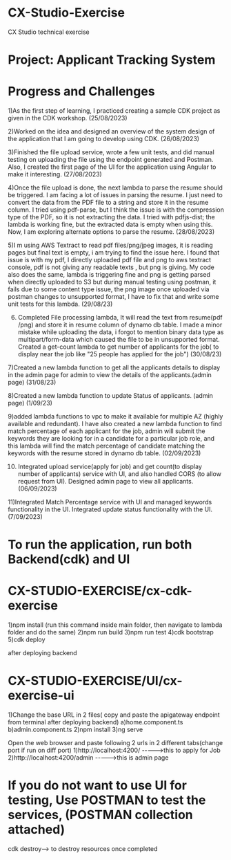 # CX-Studio-Exercise
CX Studio technical exercise

# Project: Applicant Tracking System

# Progress and Challenges 

1)As the first step of learning, I practiced creating a sample CDK project as given in the CDK workshop.  (25/08/2023)

2)Worked on the idea and designed an overview of the system design of the application that I am going to develop using CDK. (26/08/2023)

3)Finished the file upload service, wrote a few unit tests, and did manual testing on uploading the file using the endpoint generated and Postman. Also, I created the first page of the UI for the application using Angular to make it interesting. (27/08/2023)

4)Once the file upload is done, the next lambda to parse the resume should be triggered. I am facing a lot of issues in parsing the resume. I just need to convert the data from the PDF file to a string and store it in the resume column. I tried using pdf-parse, but I think the issue is with the compression type of the PDF, so it is not extracting the data. I tried with pdfjs-dist; the lambda is working fine, but the extracted data is empty when using this. Now, I am exploring alternate options to parse the resume. (28/08/2023)

5)I m using AWS Textract to read pdf files/png/jpeg images, it is reading pages but final text is empty, i am trying to find the issue here. I found that issue is with my pdf, I directly uploaded pdf file and png to aws textract console, pdf is not giving any readable texts , but png is giving. My code also does the same, lambda is triggering fine and png is getting parsed when directly uploaded to S3 but during manual testing using postman, it fails due to some content type issue, the png image once uploaded via postman changes to unsupported format, I have to fix that and write some unit tests for this lambda. (29/08/23)

6) Completed File processing lambda, It will read the text from resume(pdf /png) and store it in resume column of dynamo db table. I made a minor mistake while uploading the data, i forgot to mention binary data type as multipart/form-data which caused the file to be in unsupported format. Created a get-count lambda to get number of applicants for the job( to display near the job like "25 people has applied for the job") (30/08/23)

7)Created a new lambda function to get all the applicants details to display in the admin page for admin to view the details of the applicants.(admin page) (31/08/23)

8)Created a new lambda function to update Status of applicants. (admin page) (1/09/23)

9)added lambda functions to vpc to make it available for multiple AZ (highly available and redundant). I have also created a new lambda function to find match percentage of each applicant for the job, admin will submit the keywords they are looking for in a candidate for a particular job role, and this lambda will find the match percentage of candidate matching the keywords with the resume stored in dynamo db table. (02/09/2023)

10) Integrated upload service(apply for job) and get count(to display number of applicants) service with UI, and also handled CORS (to allow request from UI). Designed admin page to view all applicants. (06/09/2023)

11)Integrated Match Percentage service with UI and managed keywords functionality in the UI. Integrated update status functionality with the UI.(7/09/2023)

# To run the application, run both Backend(cdk) and UI
# CX-STUDIO-EXERCISE/cx-cdk-exercise
1)npm install (run this command inside main folder, then navigate to lambda folder and do the same)
2)npm run build
3)npm run test
4)cdk bootstrap
5)cdk deploy

after deploying backend
# CX-STUDIO-EXERCISE/UI/cx-exercise-ui

1)Change the base URL in 2 files( copy and paste the apigateway endpoint from terminal after deploying backend)
    a)home.component.ts
    b)admin.component.ts
2)npm install
3)ng serve

Open the web browser and paste following 2 urls in 2 different tabs(change port if run on diff port)
1)http://localhost:4200/           ----->this to apply for Job
2)http://localhost:4200/admin      ----->this is admin page

# If you do not want to use UI for testing, Use POSTMAN to test the services, (POSTMAN collection attached)

cdk destroy--> to destroy resources once completed